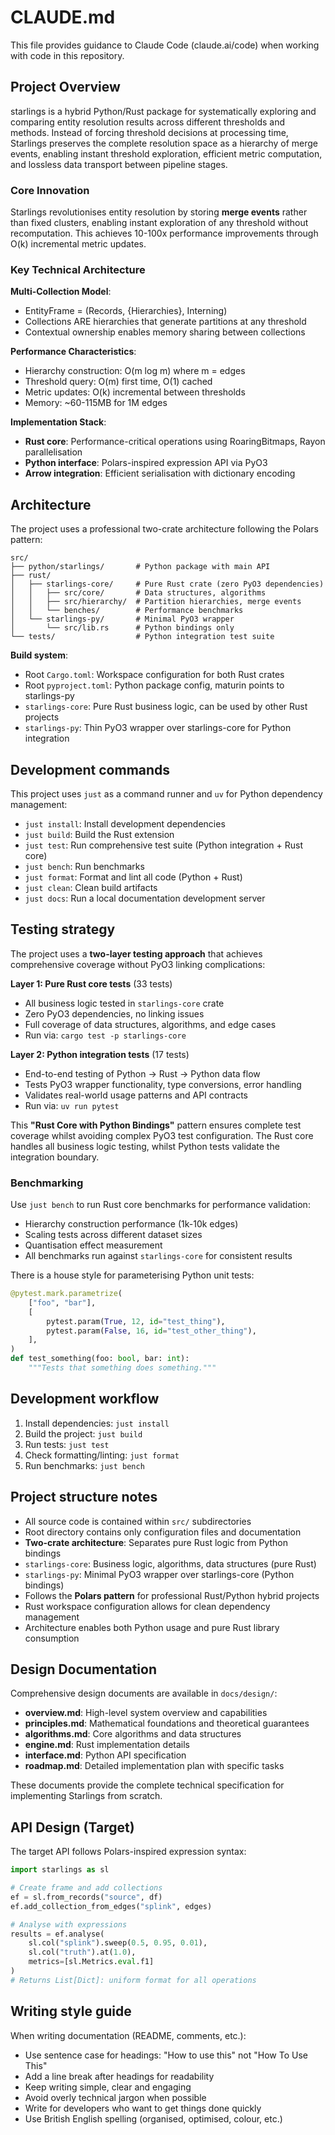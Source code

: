 # CLAUDE.md

This file provides guidance to Claude Code (claude.ai/code) when working with code in this repository.

## Project Overview

starlings is a hybrid Python/Rust package for systematically exploring and comparing entity resolution results across different thresholds and methods. Instead of forcing threshold decisions at processing time, Starlings preserves the complete resolution space as a hierarchy of merge events, enabling instant threshold exploration, efficient metric computation, and lossless data transport between pipeline stages.

### Core Innovation

Starlings revolutionises entity resolution by storing **merge events** rather than fixed clusters, enabling instant exploration of any threshold without recomputation. This achieves 10-100x performance improvements through O(k) incremental metric updates.

### Key Technical Architecture

**Multi-Collection Model**:
- EntityFrame = (Records, {Hierarchies}, Interning)
- Collections ARE hierarchies that generate partitions at any threshold
- Contextual ownership enables memory sharing between collections

**Performance Characteristics**:
- Hierarchy construction: O(m log m) where m = edges
- Threshold query: O(m) first time, O(1) cached
- Metric updates: O(k) incremental between thresholds
- Memory: ~60-115MB for 1M edges

**Implementation Stack**:
- **Rust core**: Performance-critical operations using RoaringBitmaps, Rayon parallelisation
- **Python interface**: Polars-inspired expression API via PyO3
- **Arrow integration**: Efficient serialisation with dictionary encoding

## Architecture

The project uses a professional two-crate architecture following the Polars pattern:

```
src/
├── python/starlings/       # Python package with main API
├── rust/
│   ├── starlings-core/     # Pure Rust crate (zero PyO3 dependencies)
│   │   ├── src/core/       # Data structures, algorithms
│   │   ├── src/hierarchy/  # Partition hierarchies, merge events
│   │   └── benches/        # Performance benchmarks
│   └── starlings-py/       # Minimal PyO3 wrapper
│       └── src/lib.rs      # Python bindings only
└── tests/                  # Python integration test suite
```

**Build system**: 
- Root `Cargo.toml`: Workspace configuration for both Rust crates
- Root `pyproject.toml`: Python package config, maturin points to starlings-py
- `starlings-core`: Pure Rust business logic, can be used by other Rust projects
- `starlings-py`: Thin PyO3 wrapper over starlings-core for Python integration

## Development commands

This project uses `just` as a command runner and `uv` for Python dependency management:

- `just install`: Install development dependencies
- `just build`: Build the Rust extension
- `just test`: Run comprehensive test suite (Python integration + Rust core)
- `just bench`: Run benchmarks
- `just format`: Format and lint all code (Python + Rust)
- `just clean`: Clean build artifacts
- `just docs`: Run a local documentation development server

## Testing strategy

The project uses a **two-layer testing approach** that achieves comprehensive coverage without PyO3 linking complications:

**Layer 1: Pure Rust core tests** (33 tests)
- All business logic tested in `starlings-core` crate
- Zero PyO3 dependencies, no linking issues
- Full coverage of data structures, algorithms, and edge cases
- Run via: `cargo test -p starlings-core`

**Layer 2: Python integration tests** (17 tests)
- End-to-end testing of Python → Rust → Python data flow
- Tests PyO3 wrapper functionality, type conversions, error handling
- Validates real-world usage patterns and API contracts
- Run via: `uv run pytest`

This **"Rust Core with Python Bindings"** pattern ensures complete test coverage whilst avoiding complex PyO3 test configuration. The Rust core handles all business logic testing, whilst Python tests validate the integration boundary.

### Benchmarking

Use `just bench` to run Rust core benchmarks for performance validation:
- Hierarchy construction performance (1k-10k edges) 
- Scaling tests across different dataset sizes
- Quantisation effect measurement
- All benchmarks run against `starlings-core` for consistent results

There is a house style for parameterising Python unit tests:

```python
@pytest.mark.parametrize(
    ["foo", "bar"],
    [
        pytest.param(True, 12, id="test_thing"),
        pytest.param(False, 16, id="test_other_thing"),
    ],
)
def test_something(foo: bool, bar: int):
    """Tests that something does something."""
```

## Development workflow

1. Install dependencies: `just install`
2. Build the project: `just build`
3. Run tests: `just test`
4. Check formatting/linting: `just format`
5. Run benchmarks: `just bench`

## Project structure notes

- All source code is contained within `src/` subdirectories
- Root directory contains only configuration files and documentation
- **Two-crate architecture**: Separates pure Rust logic from Python bindings
- `starlings-core`: Business logic, algorithms, data structures (pure Rust)
- `starlings-py`: Minimal PyO3 wrapper over starlings-core (Python bindings)
- Follows the **Polars pattern** for professional Rust/Python hybrid projects
- Rust workspace configuration allows for clean dependency management
- Architecture enables both Python usage and pure Rust library consumption

## Design Documentation

Comprehensive design documents are available in `docs/design/`:

- **overview.md**: High-level system overview and capabilities
- **principles.md**: Mathematical foundations and theoretical guarantees
- **algorithms.md**: Core algorithms and data structures
- **engine.md**: Rust implementation details
- **interface.md**: Python API specification
- **roadmap.md**: Detailed implementation plan with specific tasks

These documents provide the complete technical specification for implementing Starlings from scratch.

## API Design (Target)

The target API follows Polars-inspired expression syntax:

```python
import starlings as sl

# Create frame and add collections
ef = sl.from_records("source", df)
ef.add_collection_from_edges("splink", edges)

# Analyse with expressions
results = ef.analyse(
    sl.col("splink").sweep(0.5, 0.95, 0.01),
    sl.col("truth").at(1.0),
    metrics=[sl.Metrics.eval.f1]
)
# Returns List[Dict]: uniform format for all operations
```

## Writing style guide

When writing documentation (README, comments, etc.):

- Use sentence case for headings: "How to use this" not "How To Use This"
- Add a line break after headings for readability
- Keep writing simple, clear and engaging
- Avoid overly technical jargon when possible
- Write for developers who want to get things done quickly
- Use British English spelling (organised, optimised, colour, etc.)